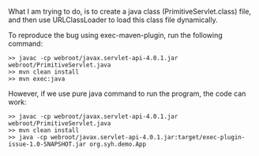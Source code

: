 What I am trying to do, is to create a java class (PrimitiveServlet.class) file, and then use URLClassLoader to load this class file dynamically.  

To reproduce the bug using exec-maven-plugin, run the following command:
```
>> javac -cp webroot/javax.servlet-api-4.0.1.jar webroot/PrimitiveServlet.java
>> mvn clean install
>> mvn exec:java
```

However, if we use pure java command to run the program, the code can work:
```
>> javac -cp webroot/javax.servlet-api-4.0.1.jar webroot/PrimitiveServlet.java
>> mvn clean install
>> java -cp webroot/javax.servlet-api-4.0.1.jar:target/exec-plugin-issue-1.0-SNAPSHOT.jar org.syh.demo.App
```